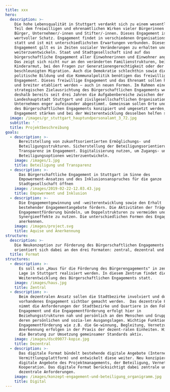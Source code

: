 ```yaml
---
title: xxx
hero:
  description: >-
    Die hohe Lebensqualität in Stuttgart verdankt sich zu einem wesentlichen
    Teil dem freiwilligen und ehrenamtlichen Wirken vieler Bürgerinnen und
    Bürger, Unternehmer/-innen und Stifter/-innen. Dieses Engagement ist ein
    wertvoller Schatz. Engagement findet in verschiedenen Organisationsformen
    statt und ist mit unterschiedlichsten Erwartungen verbunden. Dieses
    Engagement gilt es in Zeiten sozialer Veränderungen zu erhalten und
    weiterzuentwickeln. Staat und Stadtgesellschaft sind auf das
    bürgerschaftliche Engagement aller Einwohnerinnen und Einwohner angewiesen.
    Das zeigt sich nicht nur an den veränderten Familienstrukturen, bei der
    Kinderarmut, bei den Fragen zur Generationengerechtigkeit oder der
    beschleunigten Migration. Auch die Demokratie schlechthin sowie die
    politische Bildung und die Kommunalpolitik benötigen das freiwillige
    Engagement. Dieses freiwillige Engagement und das Ehrenamt sollen honoriert
    und breiter etabliert werden – auch in neuen Formen. Im Rahmen einer neuen
    strategischen Zielausrichtung des Bürgerschaftlichen Engagements werden
    deshalb bereits seit drei Jahren die Aufgabenbereiche zwischen der
    Landeshauptstadt Stuttgart und zivilgesellschaftlichen Organisationen und
    Unternehmen enger aufeinander abgestimmt. Gemeinsam sollen Orte und Formate
    des Bürgerschaftlichen Engagements konzipiert und umgesetzt werden, die das
    Engagement stärken und bei der Weiterentwicklung desselben helfen sollen.
  image: /images/gr_stuttgart_hauptundpersonalamt_3_72.jpg
  subtitle: ' '
  title: Projektbeschreibung
goals:
  - description: >-
      Bereitstellung von zukunftsorientierten Ermöglichungs- und
      Beteiligungsstrukturen. Sicherstellung der Beteiligungsorientierung und
      Transparenz im Engagement. Digitalisierung nutzen, um Zugangs- und
      Beteiligungsoptionen weiterzuentwickeln. 
    image: /images/1.jpg
    title: Beteiligung und Transparenz
  - description: >-
      Das Bürgerschaftliche Engagement in Stuttgart im Sinne des
      Empowerment-Ansatzes und des Inklusionsanspruches für die ganze
      Stadtgesellschaft öffnen
    image: /images/2019-02-22-12.03.43.jpg
    title: Empowerment und Inklusion
  - description: >-
      Die Engagementgewinnung und -weiterentwicklung sowie den Erhalt
      bestehender Engagementangebote fördern. Die Aktivitäten der Träger der
      Engagementförderung bündeln, um Doppelstrukturen zu vermeiden und
      Synergieeffekte zu nutzen. Die unterschiedlichen Formen des Engagements
      anerkennen.
    image: /images/project.svg
    title: Aquise und Anerkennung
structure:
  description: >-
    Die Neukonzeption zur Förderung des Bürgerschaftlichen Engagements
    orientiert sich dabei an den drei Formaten: zentral, dezentral und digital
  title: Format
structures:
  - description: >-
      Es soll ein „Haus für die Förderung des Bürgerengagements" in zentraler
      Lage in Stuttgart realisiert werden. In diesem Zentrum findet die
      Weiterentwicklung des Bürgerschaftlichen Engagements statt.
    image: /images/haus.jpg
    title: Zentral
  - description: >-
      Beim dezentralen Ansatz sollen die Stadtbezirke involviert und dort
      vorhandenes Engagement sichtbar gemacht werden.  Das dezentrale Format
      nimmt die Anforderungen der Stadtbezirke und Quartiere in den Fokus. Das
      Engagement und die Engagementförderung erfolgt hier in
      Beziehungsstrukturen nah und persönlich an den Menschen und Gruppen mit
      deren persönlichen und sozia-len Ausgangslagen. Wichtige Funktionen der
      Engagementförderung wie z.B. die Ge-winnung, Begleitung, Vernetzung und
      Anerkennung erfolgen in der Praxis der dezent-ralen Einheiten. Hier wird
      die Beratung zur Umsetzung gemeinsamer Standards aktiv. 
    image: /images/dsc09077-kopie.jpg
    title: Dezentral
  - description: >-
      Das digitale Format bündelt bestehende digitale Angebote (Internetangebot,
      Vermittlungsplattform) und entwickelt diese weiter. Neu konzipiert werden
      digitale Angebote des Projektmanagements, der Beteiligung, Vernetzung und
      Kooperation. Das digitale Format berücksichtigt dabei zentrale und
      dezentrale Anforderungen. 
    image: /images/konzept-engagement-und-beteiligung_organigramm.jpg
    title: Digital
---
```

<ProjectPage />
